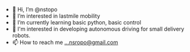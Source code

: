 - 👋 Hi, I’m @nstopo
- 👀 I’m interested in lastmile mobility
- 🌱 I’m currently learning basic python, basic control
- 💞️ I'm interested in developing autonomous driving for small delivery robots.
- 📫 How to reach me ...nsropo@gmail.com

<!---
nstopo/nstopo is a ✨ special ✨ repository because its `README.md` (this file) appears on your GitHub profile.
You can click the Preview link to take a look at your changes.
--->
